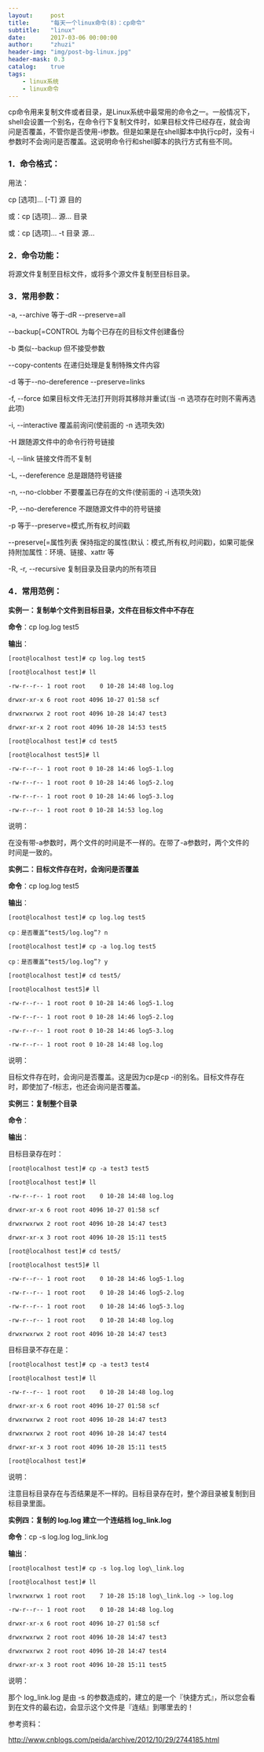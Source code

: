 ```yaml
---
layout:     post
title:      "每天一个linux命令(8)：cp命令"
subtitle:   "linux"
date:       2017-03-06 00:00:00
author:     "zhuzi"
header-img: "img/post-bg-linux.jpg"
header-mask: 0.3
catalog:    true
tags:
    - linux系统
    - linux命令
---
```


cp命令用来复制文件或者目录，是Linux系统中最常用的命令之一。一般情况下，shell会设置一个别名，在命令行下复制文件时，如果目标文件已经存在，就会询问是否覆盖，不管你是否使用-i参数。但是如果是在shell脚本中执行cp时，没有-i参数时不会询问是否覆盖。这说明命令行和shell脚本的执行方式有些不同。

### 1．命令格式：

用法：

cp [选项]... [-T] 源 目的

或：cp [选项]... 源... 目录

或：cp [选项]... -t 目录 源...

### 2．命令功能：

将源文件复制至目标文件，或将多个源文件复制至目标目录。

### 3．常用参数：

-a, --archive           等于-dR --preserve=all

   --backup[=CONTROL       为每个已存在的目标文件创建备份

-b                      类似--backup 但不接受参数

   --copy-contents      在递归处理是复制特殊文件内容

-d                      等于--no-dereference --preserve=links

-f, --force             如果目标文件无法打开则将其移除并重试(当 -n 选项存在时则不需再选此项)

-i, --interactive       覆盖前询问(使前面的 -n 选项失效)

-H                      跟随源文件中的命令行符号链接

-l, --link              链接文件而不复制

-L, --dereference       总是跟随符号链接

-n, --no-clobber        不要覆盖已存在的文件(使前面的 -i 选项失效)

-P, --no-dereference    不跟随源文件中的符号链接

-p                      等于--preserve=模式,所有权,时间戳

   --preserve[=属性列表  保持指定的属性(默认：模式,所有权,时间戳)，如果可能保持附加属性：环境、链接、xattr 等

-R, -r, --recursive  复制目录及目录内的所有项目

### 4．常用范例：

**实例一：复制单个文件到目标目录，文件在目标文件中不存在**

**命令**：cp log.log test5

**输出**：

    [root@localhost test]# cp log.log test5

    [root@localhost test]# ll

    -rw-r--r-- 1 root root    0 10-28 14:48 log.log

    drwxr-xr-x 6 root root 4096 10-27 01:58 scf

    drwxrwxrwx 2 root root 4096 10-28 14:47 test3

    drwxr-xr-x 2 root root 4096 10-28 14:53 test5

    [root@localhost test]# cd test5

    [root@localhost test5]# ll

    -rw-r--r-- 1 root root 0 10-28 14:46 log5-1.log

    -rw-r--r-- 1 root root 0 10-28 14:46 log5-2.log

    -rw-r--r-- 1 root root 0 10-28 14:46 log5-3.log

    -rw-r--r-- 1 root root 0 10-28 14:53 log.log

说明：

在没有带-a参数时，两个文件的时间是不一样的。在带了-a参数时，两个文件的时间是一致的。

**实例二：目标文件存在时，会询问是否覆盖**

**命令**：cp log.log test5

**输出**：

    [root@localhost test]# cp log.log test5

    cp：是否覆盖“test5/log.log”? n

    [root@localhost test]# cp -a log.log test5

    cp：是否覆盖“test5/log.log”? y

    [root@localhost test]# cd test5/

    [root@localhost test5]# ll

    -rw-r--r-- 1 root root 0 10-28 14:46 log5-1.log

    -rw-r--r-- 1 root root 0 10-28 14:46 log5-2.log

    -rw-r--r-- 1 root root 0 10-28 14:46 log5-3.log

    -rw-r--r-- 1 root root 0 10-28 14:48 log.log

说明：

目标文件存在时，会询问是否覆盖。这是因为cp是cp -i的别名。目标文件存在时，即使加了-f标志，也还会询问是否覆盖。

**实例三：复制整个目录**

**命令**：

**输出**：

目标目录存在时：

    [root@localhost test]# cp -a test3 test5

    [root@localhost test]# ll

    -rw-r--r-- 1 root root    0 10-28 14:48 log.log

    drwxr-xr-x 6 root root 4096 10-27 01:58 scf

    drwxrwxrwx 2 root root 4096 10-28 14:47 test3

    drwxr-xr-x 3 root root 4096 10-28 15:11 test5

    [root@localhost test]# cd test5/

    [root@localhost test5]# ll

    -rw-r--r-- 1 root root    0 10-28 14:46 log5-1.log
    
    -rw-r--r-- 1 root root    0 10-28 14:46 log5-2.log

    -rw-r--r-- 1 root root    0 10-28 14:46 log5-3.log

    -rw-r--r-- 1 root root    0 10-28 14:48 log.log

    drwxrwxrwx 2 root root 4096 10-28 14:47 test3

目标目录不存在是：

    [root@localhost test]# cp -a test3 test4

    [root@localhost test]# ll

    -rw-r--r-- 1 root root    0 10-28 14:48 log.log

    drwxr-xr-x 6 root root 4096 10-27 01:58 scf

    drwxrwxrwx 2 root root 4096 10-28 14:47 test3
    
    drwxrwxrwx 2 root root 4096 10-28 14:47 test4

    drwxr-xr-x 3 root root 4096 10-28 15:11 test5

    [root@localhost test]#

说明：

注意目标目录存在与否结果是不一样的。目标目录存在时，整个源目录被复制到目标目录里面。

**实例四：复制的 log.log 建立一个连结档 log\_link.log**

**命令**：cp -s log.log log\_link.log

**输出**：

    [root@localhost test]# cp -s log.log log\_link.log

    [root@localhost test]# ll

    lrwxrwxrwx 1 root root    7 10-28 15:18 log\_link.log -> log.log

    -rw-r--r-- 1 root root    0 10-28 14:48 log.log

    drwxr-xr-x 6 root root 4096 10-27 01:58 scf

    drwxrwxrwx 2 root root 4096 10-28 14:47 test3

    drwxrwxrwx 2 root root 4096 10-28 14:47 test4

    drwxr-xr-x 3 root root 4096 10-28 15:11 test5

说明：

那个 log\_link.log 是由 -s 的参数造成的，建立的是一个『快捷方式』，所以您会看到在文件的最右边，会显示这个文件是『连结』到哪里去的！

参考资料：

http://www.cnblogs.com/peida/archive/2012/10/29/2744185.html



